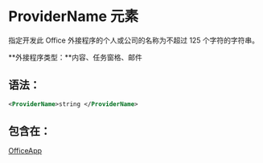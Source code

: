 
# ProviderName 元素
指定开发此 Office 外接程序的个人或公司的名称为不超过 125 个字符的字符串。

 **外接程序类型：**内容、任务窗格、邮件


## 语法：


```XML
<ProviderName>string </ProviderName>
```


## 包含在：

[OfficeApp](../../reference/manifest/officeapp.md)


